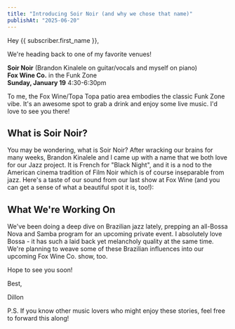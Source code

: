 ```yaml
---
title: "Introducing Soir Noir (and why we chose that name)"
publishAt: "2025-06-20"
---
```


Hey {{ subscriber.first_name }},

We're heading back to one of my favorite venues!

**Soir Noir** (Brandon Kinalele on guitar/vocals and myself on piano)  
**Fox Wine Co.** in the Funk Zone  
**Sunday, January 19** 4:30-6:30pm

To me, the Fox Wine/Topa Topa patio area embodies the classic Funk Zone vibe. It's an awesome spot to grab a drink and enjoy some live music. I'd love to see you there!

## What is Soir Noir?

You may be wondering, what is Soir Noir? After wracking our brains for many weeks, Brandon Kinalele and I came up with a name that we both love for our Jazz project. It is French for "Black Night", and it is a nod to the American cinema tradition of Film Noir which is of course inseparable from jazz.
Here's a taste of our sound from our last show at Fox Wine (and you can get a sense of what a beautiful spot it is, too!):

<youtube-embed src="https://www.youtube.com/watch?v=4-pFT1gSXcA"></youtube-embed>

## What We're Working On

We've been doing a deep dive on Brazilian jazz lately, prepping an all-Bossa Nova and Samba program for an upcoming private event. I absolutely love Bossa - it has such a laid back yet melancholy quality at the same time. We're planning to weave some of these Brazilian influences into our upcoming Fox Wine Co. show, too.

Hope to see you soon!

Best,

Dillon

P.S. If you know other music lovers who might enjoy these stories, feel free to forward this along!
